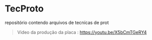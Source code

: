 # TecProto

repositório contendo arquivos de tecnícas de prot

> Video da produção da placa : https://youtu.be/X5bCmTGeRY4 
